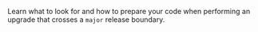 Learn what to look for and how to prepare your code when performing an upgrade that crosses a `major` release boundary.